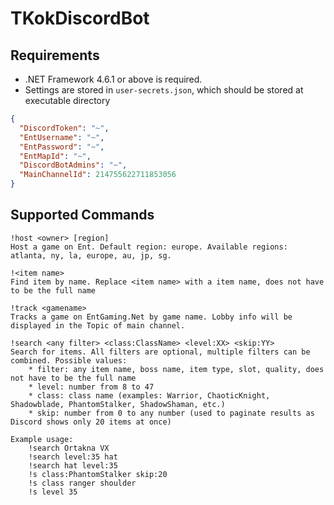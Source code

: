 # TKokDiscordBot

## Requirements

 * .NET Framework 4.6.1 or above is required.
 * Settings are stored in `user-secrets.json`, which should be stored at executable directory
```json
{
  "DiscordToken": "~",
  "EntUsername": "~",
  "EntPassword": "~",
  "EntMapId": "~",
  "DiscordBotAdmins": "~",
  "MainChannelId": 214755622711853056
}
```
## Supported Commands
```
!host <owner> [region]
Host a game on Ent. Default region: europe. Available regions: atlanta, ny, la, europe, au, jp, sg.

!<item name>
Find item by name. Replace <item name> with a item name, does not have to be the full name

!track <gamename>
Tracks a game on EntGaming.Net by game name. Lobby info will be displayed in the Topic of main channel.

!search <any filter> <class:ClassName> <level:XX> <skip:YY>
Search for items. All filters are optional, multiple filters can be combined. Possible values:
    * filter: any item name, boss name, item type, slot, quality, does not have to be the full name
    * level: number from 8 to 47
    * class: class name (examples: Warrior, ChaoticKnight, Shadowblade, PhantomStalker, ShadowShaman, etc.)
    * skip: number from 0 to any number (used to paginate results as Discord shows only 20 items at once)

Example usage:
    !search Ortakna VX
    !search level:35 hat
    !search hat level:35
    !s class:PhantomStalker skip:20
    !s class ranger shoulder
    !s level 35
```
